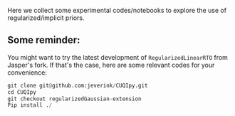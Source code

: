 Here we collect some experimental codes/notebooks to explore the use of regularized/implicit priors.

## Some reminder:

You might want to try the latest development of `RegularizedLinearRTO` from Jasper's fork. If that's the case, here are some relevant codes for your convenience:
```python
git clone git@github.com:jeverink/CUQIpy.git
cd CUQIpy
git checkout regularizedGaussian-extension
Pip install ./
```
